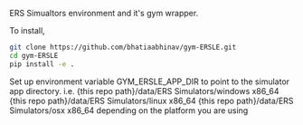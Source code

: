 ERS Simualtors environment and it's gym wrapper.

To install,

```bash
git clone https://github.com/bhatiaabhinav/gym-ERSLE.git
cd gym-ERSLE
pip install -e .
```

Set up environment variable GYM_ERSLE_APP_DIR to point to the simulator app directory. i.e.
{this repo path}/data/ERS Simulators/windows x86_64
{this repo path}/data/ERS Simulators/linux x86_64
{this repo path}/data/ERS Simulators/osx x86_64
depending on the platform you are using
